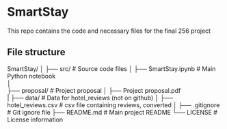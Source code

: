 # SmartStay
<p> This repo contains the code and necessary files for the final 256 project</p>

## File structure
SmartStay/
│
├── src/                   # Source code files
│   ├── SmartStay.ipynb       # Main Python notebook         
│   
├── proposal/              # Project proposal
│   ├── Project proposal.pdf         
|
├── data/                  # Data for hotel_reviews (not on github)
│   ├── hotel_reviews.csv     # csv file containing reviews, converted
│
├── .gitignore             # Git ignore file
├── README.md              # Main project README
└── LICENSE                # License information
